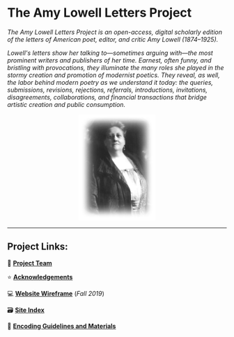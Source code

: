 # The Amy Lowell Letters Project

_The Amy Lowell Letters Project is an open-access, digital scholarly edition of the letters of American poet, editor, and critic Amy Lowell (1874–1925)._

_Lowell's letters show her talking to—sometimes arguing with—the most prominent writers and publishers of her time. Earnest, often funny, and bristling with provocations, they illuminate the many roles she played in the stormy creation and promotion of modernist poetics. They reveal, as well, the labor behind modern poetry as we understand it today: the queries, submissions, revisions, rejections, referrals, introductions, invitations, disagreements, collaborations, and financial transactions that bridge artistic creation and public consumption._
<p align="center"> <img src="https://github.com/MelissaBradshaw/ALLP/blob/master/WIKIandREADMEmaterials/lowell.png" width="35%" height="35%">
  
--- 
  
</p>

## Project Links:

:dancers: **[Project Team](https://github.com/MelissaBradshaw/ALLP/wiki/Project-Team)**

:star: **[Acknowledgements](https://github.com/MelissaBradshaw/ALLP/wiki/Acknowledgements)**

:computer: **[Website Wireframe](https://vhmy7z.axshare.com/home.html)** (_Fall 2019_)

:card_file_box: **[Site Index](https://github.com/MelissaBradshaw/ALLP/tree/master/siteIndex)**

:symbols: **[Encoding Guidelines and Materials](https://github.com/MelissaBradshaw/ALLP/tree/master/encoding)**
